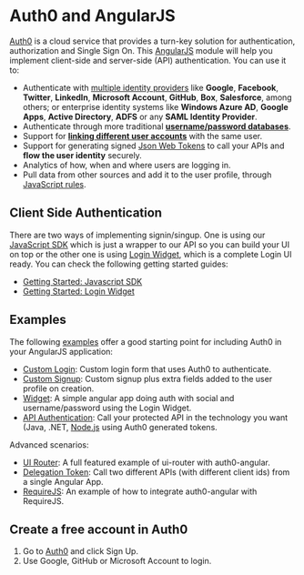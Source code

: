 # Auth0 and AngularJS

[Auth0](https://www.auth0.com) is a cloud service that provides a turn-key solution for authentication, authorization and Single Sign On. This [AngularJS](https://angularjs.org/‎) module will help you implement client-side and server-side (API) authentication. You can use it to:

* Authenticate with [multiple identity providers](https://docs.auth0.com/identityproviders) like **Google**, **Facebook**, **Twitter**, **LinkedIn**, **Microsoft Account**,  **GitHub**,  **Box**, **Salesforce**, among others; or enterprise identity systems like **Windows Azure AD**, **Google Apps**, **Active Directory**, **ADFS** or any **SAML Identity Provider**.
* Authenticate through more traditional **[username/password databases](https://docs.auth0.com/mysql-connection-tutorial)**.
* Support for **[linking different user accounts](https://docs.auth0.com/link-accounts)** with the same user.
* Support for generating signed [Json Web Tokens](https://docs.auth0.com/jwt) to call your APIs and **flow the user identity** securely.
* Analytics of how, when and where users are logging in.
* Pull data from other sources and add it to the user profile, through [JavaScript rules](https://docs.auth0.com/rules).


## Client Side Authentication

There are two ways of implementing signin/singup. One is using our [JavaScript SDK](https://github.com/auth0/auth0.js) which is just a wrapper to our API so you can build your UI on top or the other one is using [Login Widget](https://docs.auth0.com/login-widget2), which is a complete Login UI ready. You can check the following getting started guides:

 * [Getting Started: Javascript SDK](docs/jssdk.md)
 * [Getting Started: Login Widget](docs/widget.md)


## Examples

The following [examples](examples) offer a good starting point for including Auth0 in your AngularJS application:

 * [Custom Login](examples/custom-login): Custom login form that uses Auth0 to authenticate.
 * [Custom Signup](examples/custom-signup): Custom signup plus extra fields added to the user profile on creation.
 * [Widget](examples/widget): A simple angular app doing auth with social and username/password using the Login Widget.
 * [API Authentication](examples/api-authentication): Call your protected API in the technology you want (Java, .NET, [Node.js](examples/api-authentication/nodejs) using Auth0 generated tokens.

Advanced scenarios:
 * [UI Router](examples/ui-router): A full featured example of ui-router with auth0-angular.
 * [Delegation Token](examples/delegation-token): Call two different APIs (with different client ids) from a single Angular App.
 * [RequireJS](examples/requirejs): An example of how to integrate auth0-angular with RequireJS.


## Create a free account in Auth0

1. Go to [Auth0](https://auth0.com) and click Sign Up.
2. Use Google, GitHub or Microsoft Account to login.
